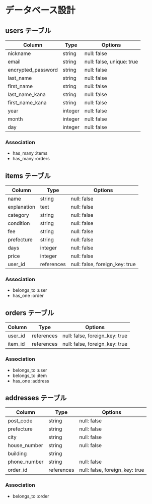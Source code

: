 # データベース設計

## users テーブル

| Column             | Type    | Options                   |
| ------------------ | ------- | ------------------------- |
| nickname           | string  | null: false               |
| email              | string  | null: false, unique: true |
| encrypted_password | string  | null: false               |
| last_name          | string  | null: false               |
| first_name         | string  | null: false               |
| last_name_kana     | string  | null: false               |
| first_name_kana    | string  | null: false               |
| year               | integer | null: false               |
| month              | integer | null: false               |
| day                | integer | null: false               |

### Association

- has_many :items
- has_many :orders

## items テーブル

| Column      | Type       | Options                        |
| ----------- | ---------- | ------------------------------ |
| name        | string     | null: false                    |
| explanation | text       | null: false                    |
| category    | string     | null: false                    |
| condition   | string     | null: false                    |
| fee         | string     | null: false                    |
| prefecture  | string     | null: false                    |
| days        | integer    | null: false                    |
| price       | integer    | null: false                    |
| user_id     | references | null: false, foreign_key: true |

### Association

- belongs_to :user
- has_one :order

## orders テーブル

| Column  | Type       | Options                        |
| ------- | ---------- | ------------------------------ |
| user_id | references | null: false, foreign_key: true |
| item_id | references | null: false, foreign_key: true |

### Association

- belongs_to :user
- belongs_to :item
- has_one :address

## addresses テーブル
 
| Column       | Type       | Options                        |
| ------------ | ---------- | ------------------------------ |
| post_code    | string     | null: false                    |
| prefecture   | string     | null: false                    |
| city         | string     | null: false                    |
| house_number | string     | null: false                    |
| building     | string     |                                |
| phone_number | string     | null: false                    |
| order_id     | references | null: false, foreign_key: true |

### Association

- belongs_to :order